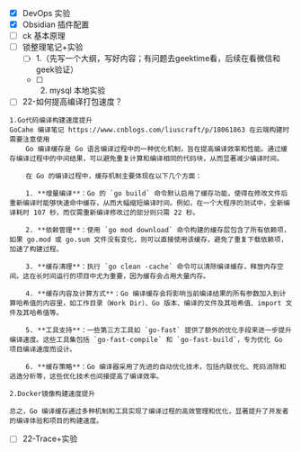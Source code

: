 - [x] DevOps 实验 
- [x] Obsidian 插件配置
- [ ] ck 基本原理
- [ ] 锁整理笔记+实验 
	- [ ] 1.（先写一个大纲，写好内容；有问题去geektime看，后续在看微信和geek验证）
	- [ ] 2. mysql 本地实验
- [ ] 22-如何提高编译打包速度？
```
1.Go代码编译构建速度提升
GoCahe 编译笔记 https://www.cnblogs.com/liuscraft/p/18061863 在云端构建时需要注意使用
	Go 编译缓存是 Go 语言编译过程中的一种优化机制，旨在提高编译效率和性能。通过缓存编译过程中的中间结果，可以避免重复计算和编译相同的代码块，从而显著减少编译时间。

	在 Go 的编译过程中，缓存机制主要体现在以下几个方面：

	1. **增量编译**：Go 的 `go build` 命令默认启用了缓存功能，使得在修改文件后重新编译时能够快速命中缓存，从而大幅缩短编译时间。例如，在一个大程序的测试中，全新编译耗时 107 秒，而仅需重新编译修改过的部分则只需 22 秒。
	    
	2. **依赖管理**：使用 `go mod download` 命令构建的缓存层包含了所有依赖项，如果 go.mod 或 go.sum 文件没有变化，则可以直接使用该缓存，避免了重复下载依赖项，加速了构建过程。
	    
	3. **缓存清理**：执行 `go clean -cache` 命令可以清除编译缓存，释放内存空间。这在长时间运行的项目中尤为重要，因为缓存会占用大量内存。
	    
	4. **缓存内容及计算方式**：Go 编译缓存会将影响当前编译结果的所有参数加入到计算哈希值的内容里，如工作目录（Work Dir）、Go 版本、编译的文件及其哈希值、import 文件及其哈希值等。
	    
	5. **工具支持**：一些第三方工具如 `go-fast` 提供了额外的优化手段来进一步提升编译速度。这些工具集包括 `go-fast-compile` 和 `go-fast-build`，专为优化 Go 项目编译速度而设计。
	    
	6. **缓存策略**：Go 编译器采用了先进的自动优化技术，包括内联优化、死码消除和逃逸分析等，这些优化技术也间接提高了编译效率。

2.Docker镜像构建速度提升

总之，Go 编译缓存通过多种机制和工具实现了编译过程的高效管理和优化，显著提升了开发者的编译体验和项目的构建速度。
```

- [ ] 22-Trace+实验